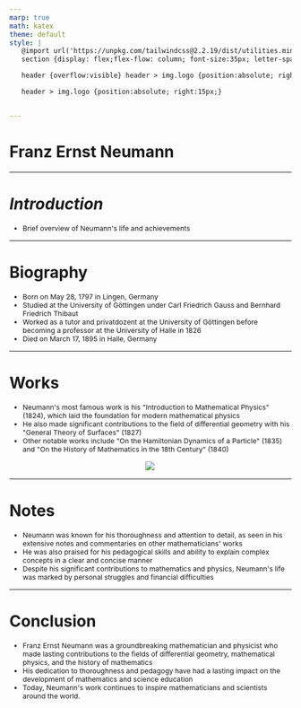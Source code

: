 ```yaml
---
marp: true
math: katex
theme: default
style: |
   @import url('https://unpkg.com/tailwindcss@2.2.19/dist/utilities.min.css');
   section {display: flex;flex-flow: column; font-size:35px; letter-spacing:1.4px;}

   header {overflow:visible} header > img.logo {position:absolute; right:15px;}

   header > img.logo {position:absolute; right:15px;}


---
```

<!-- backgroundColor: white -->
<!-- _class: lead -->

 # Franz Ernst Neumann

---
<style scoped>p,li {font-size:0.96em}</style>

 # _Introduction_
- Brief overview of Neumann's life and achievements


---
<style scoped>p,li {font-size:0.84em}</style>

 # Biography

- Born on May 28, 1797 in Lingen, Germany
- Studied at the University of Göttingen under Carl Friedrich Gauss and Bernhard Friedrich Thibaut
- Worked as a tutor and privatdozent at the University of Göttingen before becoming a professor at the University of Halle in 1826
- Died on March 17, 1895 in Halle, Germany

---
<style scoped>p,li {font-size:0.84em}</style>

 # Works
- Neumann's most famous work is his "Introduction to Mathematical Physics" (1824), which laid the foundation for modern mathematical physics
- He also made significant contributions to the field of differential geometry with his "General Theory of Surfaces" (1827)
- Other notable works include "On the Hamiltonian Dynamics of a Particle" (1835) and "On the History of Mathematics in the 18th Century" (1840)
<div style="display: flex; flex: 1 1 auto; flex-flow: row; min-height: 0"><div style="display: flex; flex: 1 1 auto; justify-content: center;min-height:0;min-width:0; margin-bottom:0.1em;;margin-right:0.15em">
<img style='object-fit: contain; max-height:100%; max-width:100%; background-color: rgba(0,0,0,0);' src='https://upload.wikimedia.org/wikipedia/commons/thumb/a/a3/Neumann%2C_Franz_Ernst_%E2%80%93_Vorlesungen_%C3%BCber_theoretische_Optik%2C_1885_%E2%80%93_BEIC_6555797.jpg/220px-Neumann%2C_Franz_Ernst_%E2%80%93_Vorlesungen_%C3%BCber_theoretische_Optik%2C_1885_%E2%80%93_BEIC_6555797.jpg'/>
</div>
</div>


---
<style scoped>p,li {font-size:0.88em}</style>

 # Notes
- Neumann was known for his thoroughness and attention to detail, as seen in his extensive notes and commentaries on other mathematicians' works
- He was also praised for his pedagogical skills and ability to explain complex concepts in a clear and concise manner
- Despite his significant contributions to mathematics and physics, Neumann's life was marked by personal struggles and financial difficulties


---
<style scoped>p,li {font-size:0.88em}</style>

 # Conclusion
- Franz Ernst Neumann was a groundbreaking mathematician and physicist who made lasting contributions to the fields of differential geometry, mathematical physics, and the history of mathematics
- His dedication to thoroughness and pedagogy have had a lasting impact on the development of mathematics and science education
- Today, Neumann's work continues to inspire mathematicians and scientists around the world.
